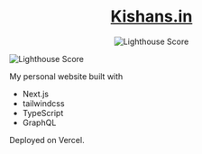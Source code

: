 <!-- # [Kishans.in](https://kishans.in) -->
<h1 align="center">
  <a href="https://kishans.in">Kishans.in</a>
</h1>
<p align="center">
    <img src="https://user-images.githubusercontent.com/41117038/130624803-cd046c25-19ee-46c1-8d69-37f74728c58a.png" alt="Lighthouse Score" />
</p>


![Lighthouse Score](https://user-images.githubusercontent.com/41117038/130624700-16d963fa-602b-40cf-b658-6026797e1daf.png)

My personal website built with

* Next.js
* tailwindcss
* TypeScript
* GraphQL
 
Deployed on Vercel. 